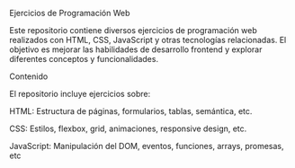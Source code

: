 Ejercicios de Programación Web

Este repositorio contiene diversos ejercicios de programación web realizados con HTML, CSS, JavaScript y otras tecnologías relacionadas. El objetivo es mejorar las habilidades de desarrollo frontend y explorar diferentes conceptos y funcionalidades.

Contenido

El repositorio incluye ejercicios sobre:

HTML: Estructura de páginas, formularios, tablas, semántica, etc.

CSS: Estilos, flexbox, grid, animaciones, responsive design, etc.

JavaScript: Manipulación del DOM, eventos, funciones, arrays, promesas, etc
